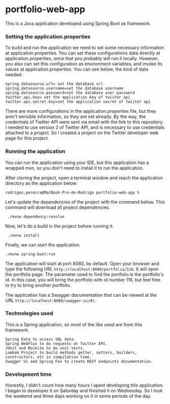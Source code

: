 # portfolio-web-app

This is a Java application developed using Spring Boot as framework.

### Setting the application.properties

To build and run the application we need to set some necessary information at application.properties.
You can set these configurations data directly at application.properties, once that you probably will run it locally.
However, you also can set this configuration as environment variables, and invoke its values at application.properties.
You can see below, the kind of data needed:

 ```
spring.datasource.url= set the database url
spring.datasource.username=set the database username
spring.datasource.password=set the database user password
twitter.api.key= set the application key of twiiter api
twitter.api.secret.key=set the application secret of twiiter api
```

There are more configurations in the application.properties file, but they aren't sensible information, so they are set already.
By the way, the credentials of Twitter API were sent via email with the link to this repository.
I needed to use version 2 of Twitter API, and is necessary to use credentials attached to a project.
So I created a project on the Twitter developer web page for this project.

### Running the application

You can run the application using your IDE, but this application has a wrapped mvn, so you don't need to install it to run the application. 

After cloning the project, open a terminal window and reach the application directory as the application below:

```
rodrigos.pereira@MacBook-Pro-de-Rodrigo portfolio-web-app %

```

Let's update the dependencies of the project with the command below. This command will download all project dependencies.

```
 ./mvnw dependency:resolve
```

Now, let's do a build in the project before running it.

```
 ./mvnw install 
```

Finally, we can start the application.

```
./mvnw spring-boot:run
```

The application will start at port 8080, by default. Open your browser and type the following URL ```http://localhost:8080/portfolio/116```.
It will open the portfolio page. The parameter used to find the portfolio is the portfolio's id. In this case, you will bring the portfolio with id number 116, but feel free to try to bring another portfolio.
      
The application has a Swagger documentation that can be viewed at the URL ```http://localhost:8080/swagger-ui/#/```.

### Technologies used

This is a Spring application, so most of the libs used are from this framework.
```
Spring Data to access SQL data.
Spring WebFlux to do requests at Twitter API.
JUnit and Mockito to do unit tests.
Lombok Project to build methods getter, setters, builders, constructors, etc in compilation time.
Swagger Ui and Spring Fox to create REST endpoints documentation.
```
### Development time

Honestly, I didn't count how many hours I spent developing this application. I began to developer it on Saturday and finished it on Wednesday.
So I took the weekend and three days working on it in some periods of the day.
